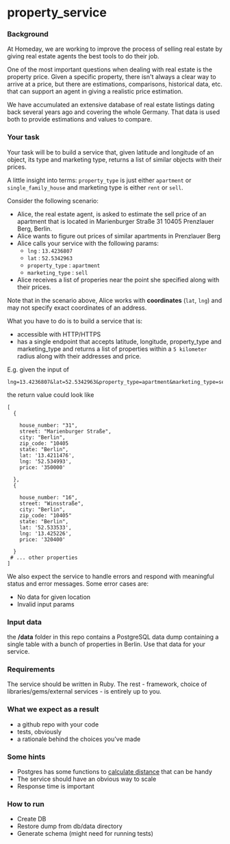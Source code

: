 # property_service

### Background

At Homeday, we are working to improve the process of selling real estate by giving real estate agents the best tools to do their job.

One of the most important questions when dealing with real estate is the property price. Given a specific property, there isn't always a clear way to arrive at a price, but there are estimations, comparisons, historical data, etc. that can support an agent in giving a realistic price estimation.

We have accumulated an extensive database of real estate listings dating back several years ago and covering the whole Germany. That data is used both to provide estimations and values to compare.

### Your task

Your task will be to build a service that, given latitude and longitude of an object, its type and marketing type, returns a list of similar objects with their prices.

A little insight into terms: `property_type` is just either `apartment` or `single_family_house` and marketing type is either `rent` or `sell`.

Consider the following scenario:

- Alice, the real estate agent, is asked to estimate the sell price of an apartment that is located in Marienburger Straße 31 10405 Prenzlauer Berg, Berlin.
- Alice wants to figure out prices of similar apartments in Prenzlauer Berg
- Alice calls your service with the following params:
  - `lng` : `13.4236807`
  - `lat` : `52.5342963`
  - `property_type` : `apartment`
  - `marketing_type` : `sell`
- Alice receives a list of properies near the point she specified along with their prices.

Note that in the scenario above, Alice works with **coordinates** (`lat`, `lng`) and may not specify exact coordinates of an address.

What you have to do is to build a service that is:

- accessible with HTTP/HTTPS
- has a single endpoint that accepts latitude, longitude, property_type and marketing_type and returns a list of properties within a `5 kilometer` radius along with their addresses and price.

E.g. given the input of 

```
lng=13.4236807&lat=52.5342963&property_type=apartment&marketing_type=sell
```

the return value could look like

```
[
  {

    house_number: "31", 
    street: "Marienburger Straße", 
    city: "Berlin", 
    zip_code: "10405
    state: "Berlin",
    lat: '13.4211476',
    lng: '52.534993',
    price: '350000'

  },
  {

    house_number: "16", 
    street: "Winsstraße", 
    city: "Berlin", 
    zip_code: "10405"
    state: "Berlin",
    lat: '52.533533',
    lng: '13.425226',
    price: '320400'

  }
 # ... other properties 
]
```

We also expect the service to handle errors and respond with meaningful status and error messages. Some error cases are:

- No data for given location
- Invalid input params

### Input data

the **/data** folder in this repo contains a PostgreSQL data dump containing a single table with a bunch of properties in Berlin. Use that data for your service.

### Requirements

The service should be written in Ruby. 
The rest - framework, choice of libraries/gems/external services - is entirely up to you.

### What we expect as a result

- a github repo with your code
- tests, obviously
- a rationale behind the choices you've made

### Some hints

- Postgres has some functions to [calculate distance](https://www.postgresql.org/docs/9.6/static/earthdistance.html) that can be handy
- The service should have an obvious way to scale
- Response time is important

### How to run

- Create DB
- Restore dump from db/data directory
- Generate schema (might need for running tests)
